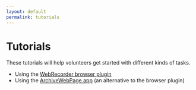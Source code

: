 ```yaml
---
layout: default
permalink: tutorials
---
```


# Tutorials

These tutorials will help volunteers get started with different kinds of tasks.

* Using the [WebRecorder browser plugin](webrecorder-plugin-instructions)
* Using the [ArchiveWebPage app](archivewebpage-app-instructions) (an alternative to the browser plugin)